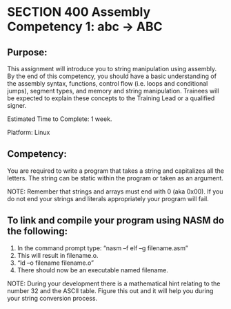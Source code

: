 # SECTION 400 Assembly Competency 1: abc -> ABC 
 
## Purpose:

This assignment will introduce you to string manipulation using assembly.  By 
the end of this competency, you should have a basic understanding of the 
assembly syntax, functions, control flow (i.e. loops and conditional jumps), 
segment types, and memory and string manipulation. Trainees will be expected 
to explain these concepts to the Training Lead or a qualified signer. 

Estimated Time to Complete:  1 week. 

Platform: Linux 

## Competency: 

You are required to write a program that takes a string and 
capitalizes all the letters.  The string can be static within the program or 
taken as an argument. 

NOTE: Remember that strings and arrays must end with 0 (aka 0x00).  If you do 
not end your strings and literals appropriately your program will fail.  

## To link and compile your program using NASM do the following: 

1. In the command prompt type: “nasm –f elf –g filename.asm” 
2. This will result in filename.o. 
3. “ld –o filename filename.o” 
4. There should now be an executable named filename. 

NOTE: During your development there is a mathematical hint relating to the 
number 32 and the ASCII table.  Figure this out and it will help you during 
your string conversion process. 
 